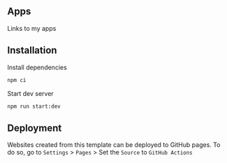 ## Apps

Links to my apps

## Installation

Install dependencies

```sh
npm ci
```

Start dev server

```sh
npm run start:dev
```

## Deployment

Websites created from this template can be deployed to GitHub pages. To do so, go to `Settings` > `Pages` > Set the `Source` to `GitHub Actions`

